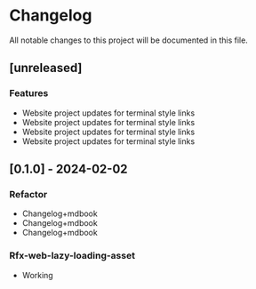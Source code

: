# Changelog

All notable changes to this project will be documented in this file.

## [unreleased]

### Features

- Website project updates for terminal style links
- Website project updates for terminal style links
- Website project updates for terminal style links
- Website project updates for terminal style links

## [0.1.0] - 2024-02-02

### Refactor

- Changelog+mdbook
- Changelog+mdbook
- Changelog+mdbook

### Rfx-web-lazy-loading-asset

- Working

<!-- generated by git-cliff -->
